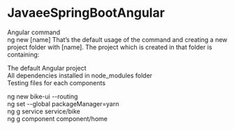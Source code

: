 # JavaeeSpringBootAngular

Angular command </br>
ng new [name]
That’s the default usage of the command and creating a new project folder with [name]. The project which is created in that folder is containing:

The default Angular project </br>
All dependencies installed in node_modules folder </br>
Testing files for each components </br>

ng new bike-ui --routing </br>
ng set --global packageManager=yarn </br>
ng g service service/bike </br>
ng g component component/home </br>
